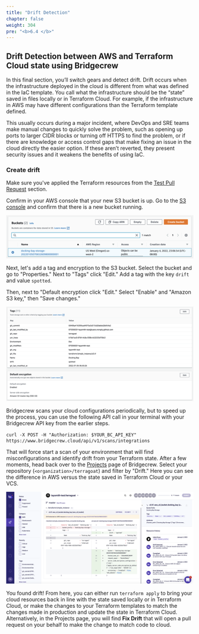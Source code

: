 ```yaml
---
title: "Drift Detection"
chapter: false
weight: 304
pre: "<b>6.4 </b>"
---
```


## Drift Detection between AWS and Terraform Cloud state using Bridgecrew

In this final section, you’ll switch gears and detect drift. Drift occurs when the infrastructure deployed in the cloud is different from what was defined in the IaC template. You call what the infrastructure should be the “state” saved in files locally or in Terraform Cloud. For example, if the infrastructure in AWS may have different configurations than the Terraform template defined.

This usually occurs during a major incident, where DevOps and SRE teams make manual changes to quickly solve the problem, such as opening up ports to larger CIDR blocks or turning off HTTPS to find the problem, or if there are knowledge or access control gaps that make fixing an issue in the cloud directly the easier option. If these aren’t reverted, they present security issues and it weakens the benefits of using IaC.

### Create drift

Make sure you've applied the Terraform resources from the [Test Pull Request](https://workshop.bridgecrew.io/terraform/40_module_two/2005_kickoff_pr.html) section.

Confirm in your AWS console that your new S3 bucket is up. Go to the [S3 console](https://s3.console.aws.amazon.com/s3/home) and confirm that there is a new bucket running.

![AWS S3 console](images/new_s3.png "AWS S3 console")

Next, let's add a tag and encryption to the S3 bucket. Select the bucket and go to "Properties." Next to "Tags" click "Edit." Add a tag with the key `drift` and value `spotted`. 

Then, next to "Default encryption click "Edit." Select "Enable" and "Amazon S3 key," then "Save changes."

![S3 Properties](images/s3_properties_modified.png "S3 Properties")

Bridgecrew scans your cloud configurations periodically, but to speed up the process, you can use the following API call in your terminal with your Bridgecrew API key from the earlier steps.

```
curl -X POST -H "Authorization: $YOUR_BC_API_KEY" https://www.bridgecrew.cloud/api/v1/scans/integrations
```

That will force start a scan of your environment that will find misconfigurations and identify drift from your Terraform state. After a few moments, head back over to the [Projects](https://www.bridgecrew.cloud/projects) page of Bridgecrew. Select your repository (`<organization>/terragoat`) and filter by "Drift." Here you can see the difference in AWS versus the state saved in Terraform Cloud or your VCS.

![Drift alert in Bridgecrew](images/new_drift_1.png "Drift alert in Bridgecrew")

You found drift! From here, you can either run `terraform apply` to bring your cloud resources back in line with the state saved locally or in Terraform Cloud, or make the changes to your Terraform templates to match the changes made in production and update the state in Terraform Cloud. Alternatively, in the Projects page, you will find **Fix Drift** that will open a pull request on your behalf to make the change to match code to cloud.